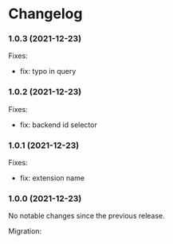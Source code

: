 # Changelog

### 1.0.3 (2021-12-23)

Fixes:

-   fix: typo in query

### 1.0.2 (2021-12-23)

Fixes:

-   fix: backend id selector

### 1.0.1 (2021-12-23)

Fixes:

-   fix: extension name

### 1.0.0 (2021-12-23)

No notable changes since the previous release.

Migration:
